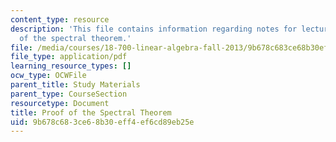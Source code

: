 ```yaml
---
content_type: resource
description: 'This file contains information regarding notes for lecture 18: proof
  of the spectral theorem.'
file: /media/courses/18-700-linear-algebra-fall-2013/9b678c683ce68b30eff4ef6cd89eb25e_MIT18_700F13_spctrl_thrm.pdf
file_type: application/pdf
learning_resource_types: []
ocw_type: OCWFile
parent_title: Study Materials
parent_type: CourseSection
resourcetype: Document
title: Proof of the Spectral Theorem
uid: 9b678c68-3ce6-8b30-eff4-ef6cd89eb25e
---
```

